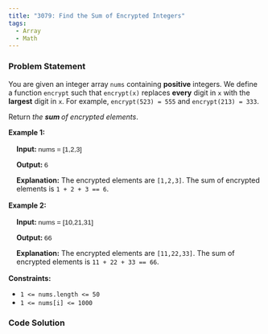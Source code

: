 ```yaml
---
title: "3079: Find the Sum of Encrypted Integers"
tags:
  - Array
  - Math
---
```

### Problem Statement

<p>You are given an integer array <code>nums</code> containing <strong>positive</strong> integers. We define a function <code>encrypt</code> such that <code>encrypt(x)</code> replaces <strong>every</strong> digit in <code>x</code> with the <strong>largest</strong> digit in <code>x</code>. For example, <code>encrypt(523) = 555</code> and <code>encrypt(213) = 333</code>.</p>

<p>Return <em>the <strong>sum </strong>of encrypted elements</em>.</p>


<p><strong class="example">Example 1:</strong></p>

<div class="example-block" style="border-color: var(--border-tertiary); border-left-width: 2px; color: var(--text-secondary); font-size: .875rem; margin-bottom: 1rem; margin-top: 1rem; overflow: visible; padding-left: 1rem;">
<p><strong>Input: </strong><span class="example-io" style="font-family: Menlo,sans-serif; font-size: 0.85rem;">nums = [1,2,3]</span></p>

<p><strong>Output: </strong><span class="example-io" style="font-family: Menlo,sans-serif; font-size: 0.85rem;">6</span></p>

<p><strong>Explanation:</strong> The encrypted elements are <code>[1,2,3]</code>. The sum of encrypted elements is <code>1 + 2 + 3 == 6</code>.</p>
</div>

<p><strong class="example">Example 2:</strong></p>

<div class="example-block" style="border-color: var(--border-tertiary); border-left-width: 2px; color: var(--text-secondary); font-size: .875rem; margin-bottom: 1rem; margin-top: 1rem; overflow: visible; padding-left: 1rem;">
<p><strong>Input: </strong><span class="example-io" style="font-family: Menlo,sans-serif; font-size: 0.85rem;">nums = [10,21,31]</span></p>

<p><strong>Output: </strong><span class="example-io" style="font-family: Menlo,sans-serif; font-size: 0.85rem;">66</span></p>

<p><strong>Explanation:</strong> The encrypted elements are <code>[11,22,33]</code>. The sum of encrypted elements is <code>11 + 22 + 33 == 66</code>.</p>
</div>


<p><strong>Constraints:</strong></p>

<ul>
	<li><code>1 &lt;= nums.length &lt;= 50</code></li>
	<li><code>1 &lt;= nums[i] &lt;= 1000</code></li>
</ul>


### Code Solution

```python

```
